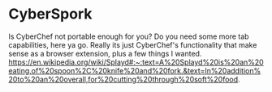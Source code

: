 # CyberSpork
Is CyberChef not portable enough for you? Do you need some more tab capabilities, here ya go. Really its just CyberChef's functionality that make sense as a browser extension, plus a few things I wanted.  
https://en.wikipedia.org/wiki/Splayd#:~:text=A%20Splayd%20is%20an%20eating,of%20spoon%2C%20knife%20and%20fork.&text=In%20addition%20to%20an%20overall,for%20cutting%20through%20soft%20food.
